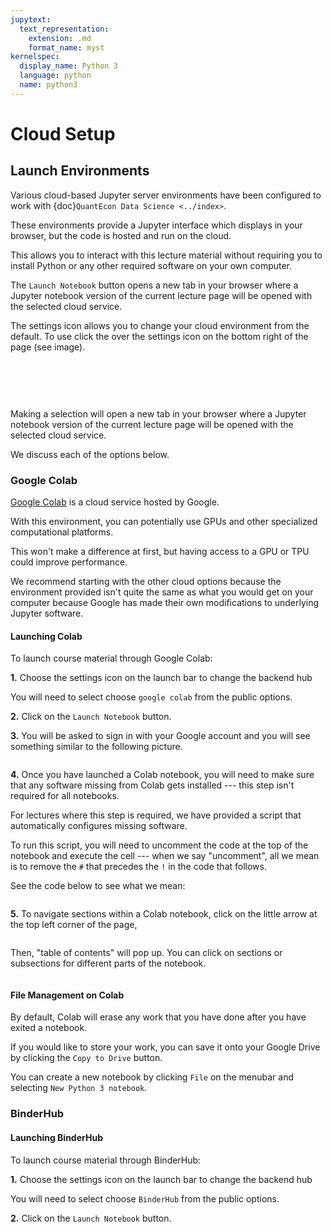 ```yaml
---
jupytext:
  text_representation:
    extension: .md
    format_name: myst
kernelspec:
  display_name: Python 3
  language: python
  name: python3
---
```


# Cloud Setup

## Launch Environments

Various cloud-based Jupyter server environments have been configured to work with {doc}`QuantEcon Data Science <../index>`.

These environments provide a Jupyter interface which displays in your browser, but the code is hosted
and run on the cloud.

This allows you to interact with this lecture material without requiring you to install Python or
any other required software on your own computer.

The `Launch Notebook` button opens a new tab in your browser where a Jupyter notebook version of the
current lecture page will be opened with the selected cloud service.

The settings icon allows you to change your cloud environment from the default.  To use
click the over the settings icon on the bottom right of the page (see image).

<br>

```{figure} https://datascience.quantecon.org/assets/_static/introduction_files/cloud_launch.png

```

<br>

Making a selection will open a new tab in your browser where a Jupyter notebook version of the
current lecture page will be opened with the selected cloud service.

We discuss each of the options below.
### Google Colab

[Google Colab](https://research.google.com/colaboratory/faq.html) is a cloud service hosted by
Google.

With this environment, you can potentially use GPUs and other specialized
computational platforms.

This won't make a difference at first, but having access to a
GPU or TPU could improve performance.

We recommend starting with the other cloud options because the environment provided isn't
quite the same as what you would get on your computer because Google has made their own modifications
to underlying Jupyter software.

#### Launching Colab

To launch course material through Google Colab:

**1.** Choose the settings icon on the launch bar to change the backend hub

You will need to select choose `google colab` from the public options.

**2.** Click on the `Launch Notebook` button.

**3.** You will be asked to sign in with your Google account and you will see something similar to
the following picture.

```{figure} https://datascience.quantecon.org/assets/_static/introduction_files/colab_jupyter.png

```

**4.** Once you have launched a Colab notebook, you will need to make sure that any software missing
from Colab gets installed --- this step isn't required for all notebooks.

For lectures where this step is required, we have provided a script that automatically configures missing
software.

To run this script, you will need to uncomment the code at the top of the notebook and execute the
cell --- when we say "uncomment", all we mean is to remove the `#` that precedes the `!` in the
code that follows.

See the code below to see what we mean:

```{literalinclude} ../_static/colab_light.raw
```

**5.** To navigate sections within a Colab notebook, click on the little arrow at the top left corner
of the page,

```{figure} https://datascience.quantecon.org/assets/_static/introduction_files/colab_table_of_contents_arrow.png

```

Then, "table of contents" will pop up. You can click on sections or subsections for different parts
of the notebook.

```{figure} https://datascience.quantecon.org/assets/_static/introduction_files/colab_table_of_contents.png

```

#### File Management on Colab

By default, Colab will erase any work that you have done after you have exited a notebook.

If you would like to store your work, you can save it onto your Google Drive by clicking the
`Copy to Drive` button.

You can create a new notebook by clicking `File` on the menubar and selecting
`New Python 3 notebook`.

### BinderHub

#### Launching BinderHub

To launch course material through BinderHub:

**1.** Choose the settings icon on the launch bar to change the backend hub

You will need to select choose `BinderHub` from the public options.

**2.** Click on the `Launch Notebook` button.